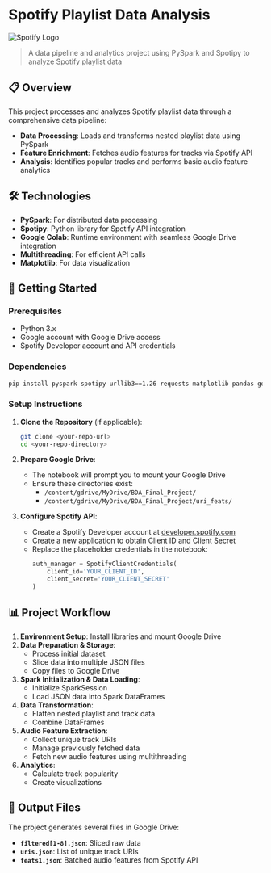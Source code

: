 # Spotify Playlist Data Analysis

![Spotify Logo](https://upload.wikimedia.org/wikipedia/commons/thumb/1/19/Spotify_logo_without_text.svg/168px-Spotify_logo_without_text.svg.png)

> A data pipeline and analytics project using PySpark and Spotipy to analyze Spotify playlist data

## 📋 Overview

This project processes and analyzes Spotify playlist data through a comprehensive data pipeline:

- **Data Processing**: Loads and transforms nested playlist data using PySpark
- **Feature Enrichment**: Fetches audio features for tracks via Spotify API
- **Analysis**: Identifies popular tracks and performs basic audio feature analytics

## 🛠️ Technologies

- **PySpark**: For distributed data processing
- **Spotipy**: Python library for Spotify API integration
- **Google Colab**: Runtime environment with seamless Google Drive integration
- **Multithreading**: For efficient API calls
- **Matplotlib**: For data visualization

## 🚀 Getting Started

### Prerequisites

- Python 3.x
- Google account with Google Drive access
- Spotify Developer account and API credentials

### Dependencies

```bash
pip install pyspark spotipy urllib3==1.26 requests matplotlib pandas google-colab oauth2client
```

### Setup Instructions

1. **Clone the Repository** (if applicable):
   ```bash
   git clone <your-repo-url>
   cd <your-repo-directory>
   ```

2. **Prepare Google Drive**:
   - The notebook will prompt you to mount your Google Drive
   - Ensure these directories exist:
     - `/content/gdrive/MyDrive/BDA_Final_Project/`
     - `/content/gdrive/MyDrive/BDA_Final_Project/uri_feats/`

3. **Configure Spotify API**:
   - Create a Spotify Developer account at [developer.spotify.com](https://developer.spotify.com/)
   - Create a new application to obtain Client ID and Client Secret
   - Replace the placeholder credentials in the notebook:
     ```python
     auth_manager = SpotifyClientCredentials(
         client_id='YOUR_CLIENT_ID',
         client_secret='YOUR_CLIENT_SECRET'
     )
     ```

## 📊 Project Workflow

1. **Environment Setup**: Install libraries and mount Google Drive
2. **Data Preparation & Storage**:
   - Process initial dataset
   - Slice data into multiple JSON files
   - Copy files to Google Drive
3. **Spark Initialization & Data Loading**:
   - Initialize SparkSession
   - Load JSON data into Spark DataFrames
4. **Data Transformation**:
   - Flatten nested playlist and track data
   - Combine DataFrames
5. **Audio Feature Extraction**:
   - Collect unique track URIs
   - Manage previously fetched data
   - Fetch new audio features using multithreading
6. **Analytics**:
   - Calculate track popularity
   - Create visualizations

## 📁 Output Files

The project generates several files in Google Drive:

- **`filtered[1-8].json`**: Sliced raw data
- **`uris.json`**: List of unique track URIs
- **`feats1.json`**: Batched audio features from Spotify API

